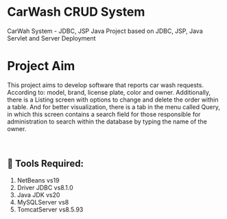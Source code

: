 # CarWash CRUD System
CarWah System - JDBC, JSP Java Project based on JDBC, JSP, Java Servlet and Server Deployment

# Project Aim
This project aims to develop software that reports car wash requests. According to: model, brand, license plate, color and owner. Additionally, there is a Listing screen with options to change and delete the order within a table. And for better visualization, there is a tab in the menu called Query, in which this screen contains a search field for those responsible for administration to search within the database by typing the name of the owner.

<br>

## 📌&nbsp;Tools Required:
1. NetBeans vs19
2. Driver JDBC vs8.1.0
3. Java JDK vs20
4. MySQLServer vs8
5. TomcatServer vs8.5.93
